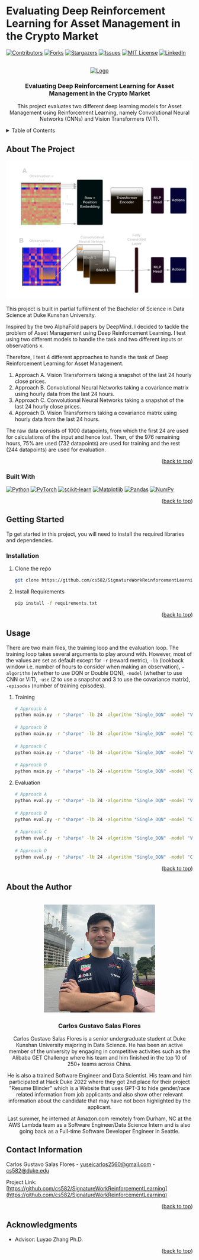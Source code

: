 # Evaluating Deep Reinforcement Learning for Asset Management in the Crypto Market

<!-- Improved compatibility of back to top link: See: https://github.com/othneildrew/Best-README-Template/pull/73 -->
<a name="readme-top"></a>
<!--
*** Thanks for checking out the Best-README-Template. If you have a suggestion
*** that would make this better, please fork the repo and create a pull request
*** or simply open an issue with the tag "enhancement".
*** Don't forget to give the project a star!
*** Thanks again! Now go create something AMAZING! :D
-->



<!-- PROJECT SHIELDS -->
<!--
*** I'm using markdown "reference style" links for readability.
*** Reference links are enclosed in brackets [ ] instead of parentheses ( ).
*** See the bottom of this document for the declaration of the reference variables
*** for contributors-url, forks-url, etc. This is an optional, concise syntax you may use.
*** https://www.markdownguide.org/basic-syntax/#reference-style-links
-->
[![Contributors][contributors-shield]][contributors-url]
[![Forks][forks-shield]][forks-url]
[![Stargazers][stars-shield]][stars-url]
[![Issues][issues-shield]][issues-url]
[![MIT License][license-shield]][license-url]
[![LinkedIn][linkedin-shield]][linkedin-url]



<!-- PROJECT LOGO -->
<br />
<div align="center">
  <a href="https://github.com/cs582/SignatureWorkReinforcementLearning">
    <img src="images/logo.png" alt="Logo" width="80" height="80">
  </a>

<h3 align="center">Evaluating Deep Reinforcement Learning for Asset Management in the Crypto Market</h3>

  <p align="center">
    This project evaluates two different deep learning models for Asset Management using Reinforcement Learning, namely Convolutional Neural Networks (CNNs) and Vision Transformers (ViT).
  </p>
</div>



<!-- TABLE OF CONTENTS -->
<details>
  <summary>Table of Contents</summary>
  <ol>
    <li>
      <a href="#about-the-project">About The Project</a>
      <ul>
        <li><a href="#built-with">Built With</a></li>
      </ul>
    </li>
    <li>
      <a href="#getting-started">Getting Started</a>
      <ul>
        <li><a href="#prerequisites">Prerequisites</a></li>
        <li><a href="#installation">Installation</a></li>
      </ul>
    </li>
    <li><a href="#usage">Usage</a></li>
    <li><a href="#roadmap">Roadmap</a></li>
    <li><a href="#contributing">Contributing</a></li>
    <li><a href="#license">License</a></li>
    <li><a href="#contact">Contact</a></li>
    <li><a href="#acknowledgments">Acknowledgments</a></li>
  </ol>
</details>



<!-- ABOUT THE PROJECT -->
## About The Project

[![Product Name Screen Shot][product-screenshot]](https://example.com)

This project is built in partial fulfilment of the Bachelor of Science in Data Science at Duke Kunshan University.

Inspired by the two AlphaFold papers by DeepMind. I decided to tackle the problem of Asset Management using Deep Reinforcement Learning. I test using two different models to handle the task and two different inputs or observations x.

Therefore, I test 4 different approaches to handle the task of Deep Reinforcement Learning for Asset Management.

1. Approach A. Vision Transformers taking a snapshot of the last 24 hourly close prices.
2. Approach B. Convolutional Neural Networks taking a covariance matrix using hourly data from the last 24 hours.
3. Approach C. Convolutional Neural Networks taking a snapshot of the last 24 hourly close prices.
4. Approach D. Vision Transformers taking a covariance matrix using hourly data from the last 24 hours.

The raw data consists of 1000 datapoints, from which the first 24 are used for calculations of the input and hence lost. Then, of the 976 remaining hours, 75% are used (732 datapoints) are used for training and the rest (244 datapoints) are used for evaluation.

<p align="right">(<a href="#readme-top">back to top</a>)</p>



### Built With

[![Python](https://img.shields.io/badge/Python-3.8.12-blue)](https://www.python.org/)
[![PyTorch](https://img.shields.io/badge/PyTorch-1.10.2-orange)](https://pytorch.org/)
[![scikit-learn](https://img.shields.io/badge/scikit--learn-0.18.1-blue)](https://scikit-learn.org/)
[![Matplotlib](https://img.shields.io/badge/Matplotlib-3.3.4-orange)](https://matplotlib.org/)
[![Pandas](https://img.shields.io/badge/Pandas-1.3.5-blue)](https://pandas.pydata.org/)
[![NumPy](https://img.shields.io/badge/NumPy-1.22.2-orange)](https://numpy.org/)

<p align="right">(<a href="#readme-top">back to top</a>)</p>



<!-- GETTING STARTED -->
## Getting Started

Tp get started in this project, you will need to install the required libraries and dependencies.

### Installation

1. Clone the repo
   ```sh
   git clone https://github.com/cs582/SignatureWorkReinforcementLearning.git
   ```
2. Install Requirements
   ```sh
   pip install -f requirements.txt
   ```

<p align="right">(<a href="#readme-top">back to top</a>)</p>


<!-- USAGE EXAMPLES -->
## Usage

There are two main files, the training loop and the evaluation loop. The training loop takes several arguments to play around with. However, most of the values are set as default except for ```-r``` (reward metric), ```-lb``` (lookback window i.e. number of hours to consider when making an observation), ```-algorithm``` (whether to use DQN or Double DQN), ```-model``` (whether to use CNN or ViT), ```-use``` (2 to use a snapshot and 3 to use the covariance matrix), ```-episodes``` (number of training episodes).

1. Training
   ```sh
   # Approach A
   python main.py -r "sharpe" -lb 24 -algorithm "Single_DQN" -model "ViT" -use 3 -episodes 50 2>log.txt
   
   # Approach B
   python main.py -r "sharpe" -lb 24 -algorithm "Single_DQN" -model "CNN" -use 2 -episodes 50 2>log.txt
   
   # Approach C
   python main.py -r "sharpe" -lb 24 -algorithm "Single_DQN" -model "ViT" -use 2 -episodes 50 2>log.txt
   
   # Approach D
   python main.py -r "sharpe" -lb 24 -algorithm "Single_DQN" -model "CNN" -use 3 -episodes 50 2>log.txt
   ```

2. Evaluation
   ```sh
   # Approach A
   python eval.py -r "sharpe" -lb 24 -algorithm "Single_DQN" -model "ViT" -use 3 -episodes 50 -path "models/saved_models/Single_DQN_ViT_29_2023-03-03_19:19:36.pt" 2>log.txt
   
   # Approach B
   python eval.py -r "sharpe" -lb 24 -algorithm "Single_DQN" -model "CNN" -use 2 -episodes 50 -path "models/saved_models/Single_DQN_CNN_29_2023-03-03_21:15:35.pt" 2>log.txt
   
   # Approach C
   python eval.py -r "sharpe" -lb 24 -algorithm "Single_DQN" -model "ViT" -use 2 -episodes 50 -path "models/saved_models/Single_DQN_ViT_29_2023-03-03_18:55:00.pt" 2>log.txt
   
   # Approach D
   python eval.py -r "sharpe" -lb 24 -algorithm "Single_DQN" -model "CNN" -use 3 -episodes 50 -path "models/saved_models/Single_DQN_CNN_29_2023-03-03_20:14:42.pt" 2>log.txt
   ```

<p align="right">(<a href="#readme-top">back to top</a>)</p>

<!-- ABOUT THE AUTHOR -->
## About the Author

<!-- HEADSHOT -->
<br />
<div align="center">
  <a href="https://github.com/cs582/SignatureWorkReinforcementLearning">
    <img src="images/headshot.png" alt="Headshot" width="300" height="290">
  </a>

<h3 align="center">Carlos Gustavo Salas Flores</h3>

   <p align="center">
       Carlos Gustavo Salas Flores is a senior undergraduate student at Duke Kunshan University majoring in Data Science. He has been an active member of the university by engaging in competitive activities such as the Alibaba GET Challenge where his team and him finished in the top 10 of 250+ teams across China.
   </p>
   <p align="center">
       He is also a trained Software Engineer and Data Scientist. His team and him participated at Hack Duke 2022 where they got 2nd place for their project "Resume Blinder" which is a Website that uses GPT-3 to hide gender/race related information from job applicants and also show other relevant information about the candidate that may have not been highlighted by the applicant.
     </p>
   <p align="center">
       Last summer, he interned at Amazon.com remotely from Durham, NC at the AWS Lambda team as a Software Engineer/Data Science Intern and is also going back as a Full-time Software Developer Engineer in Seattle.
     </p>
</div>

## Contact Information

Carlos Gustavo Salas Flores - yuseicarlos2560@gmail.com - cs582@duke.edu

Project Link: [https://github.com/cs582/SignatureWorkReinforcementLearning](https://github.com/cs582/SignatureWorkReinforcementLearning)

<p align="right">(<a href="#readme-top">back to top</a>)</p>



<!-- ACKNOWLEDGMENTS -->
## Acknowledgments

* Advisor: Luyao Zhang Ph.D. []()

<p align="right">(<a href="#readme-top">back to top</a>)</p>



<!-- MARKDOWN LINKS & IMAGES -->
<!-- https://www.markdownguide.org/basic-syntax/#reference-style-links -->
[contributors-shield]: https://img.shields.io/github/contributors/cs582/SignatureWorkReinforcementLearning.svg?style=for-the-badge
[contributors-url]: https://github.com/cs582/SignatureWorkReinforcementLearning/graphs/contributors
[forks-shield]: https://img.shields.io/github/forks/cs582/SignatureWorkReinforcementLearning.svg?style=for-the-badge
[forks-url]: https://github.com/cs582/SignatureWorkReinforcementLearning/network/members
[stars-shield]: https://img.shields.io/github/stars/cs582/SignatureWorkReinforcementLearning.svg?style=for-the-badge
[stars-url]: https://github.com/cs582/SignatureWorkReinforcementLearning/stargazers
[issues-shield]: https://img.shields.io/github/issues/cs582/SignatureWorkReinforcementLearning.svg?style=for-the-badge
[issues-url]: https://github.com/cs582/SignatureWorkReinforcementLearning/issues
[license-shield]: https://img.shields.io/github/license/cs582/SignatureWorkReinforcementLearning.svg?style=for-the-badge
[license-url]: https://github.com/cs582/SignatureWorkReinforcementLearning/blob/master/LICENSE.txt
[linkedin-shield]: https://img.shields.io/badge/-LinkedIn-black.svg?style=for-the-badge&logo=linkedin&colorB=555
[linkedin-url]: https://linkedin.com/in/carlosgustavosalas
[product-screenshot]: images/main.png
[Next.js]: https://img.shields.io/badge/next.js-000000?style=for-the-badge&logo=nextdotjs&logoColor=white
[Next-url]: https://nextjs.org/
[React.js]: https://img.shields.io/badge/React-20232A?style=for-the-badge&logo=react&logoColor=61DAFB
[React-url]: https://reactjs.org/
[Vue.js]: https://img.shields.io/badge/Vue.js-35495E?style=for-the-badge&logo=vuedotjs&logoColor=4FC08D
[Vue-url]: https://vuejs.org/
[Angular.io]: https://img.shields.io/badge/Angular-DD0031?style=for-the-badge&logo=angular&logoColor=white
[Angular-url]: https://angular.io/
[Svelte.dev]: https://img.shields.io/badge/Svelte-4A4A55?style=for-the-badge&logo=svelte&logoColor=FF3E00
[Svelte-url]: https://svelte.dev/
[Laravel.com]: https://img.shields.io/badge/Laravel-FF2D20?style=for-the-badge&logo=laravel&logoColor=white
[Laravel-url]: https://laravel.com
[Bootstrap.com]: https://img.shields.io/badge/Bootstrap-563D7C?style=for-the-badge&logo=bootstrap&logoColor=white
[Bootstrap-url]: https://getbootstrap.com
[JQuery.com]: https://img.shields.io/badge/jQuery-0769AD?style=for-the-badge&logo=jquery&logoColor=white
[JQuery-url]: https://jquery.com

